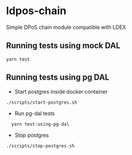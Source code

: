 # ldpos-chain
Simple DPoS chain module compatible with LDEX

## Running tests using mock DAL
```shell script
yarn test
```

## Running tests using pg DAL
- Start postgres inside docker container
```shell script
./scripts/start-postgres.sh
```

- Run pg-dal tests
```shell script
  yarn test:using-pg-dal
```

- Stop postgres
```shell script
./scripts/stop-postgres.sh
```
